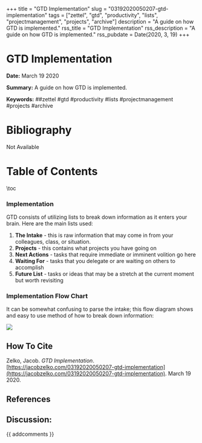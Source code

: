 +++
title = "GTD Implementation"
slug = "03192020050207-gtd-implementation"
tags = ["zettel", "gtd", "productivity", "lists", "projectmanagement", "projects", "archive"]
description = "A guide on how GTD is implemented."
rss_title = "GTD Implementation"
rss_description = "A guide on how GTD is implemented."
rss_pubdate = Date(2020, 3, 19)
+++



GTD Implementation
=========

**Date:** March 19 2020

**Summary:** A guide on how GTD is implemented.

**Keywords:** ##zettel #gtd #productivity #lists #projectmanagement #projects  #archive

Bibliography
==========

Not Available

Table of Contents
=========

\toc

### Implementation

GTD consists of utilizing lists to break down information as it enters your brain. Here are the main lists used:

1. **The Intake** - this is raw information that may come in from your colleagues, class, or situation.
2. **Projects** - this contains what projects you have going on
3. **Next Actions** - tasks that require immediate or imminent volition go here
4. **Waiting For** - tasks that you delegate or are waiting on others to accomplish
5. **Future List** - tasks or ideas that may be a stretch at the current moment but worth revisiting

### Implementation Flow Chart

It can be somewhat confusing to parse the intake; this flow diagram shows and easy to use method of how to break down information:

![](03182020054832-gtd-flowchart.jpg)
## How To Cite

 Zelko, Jacob. _GTD Implementation_. [https://jacobzelko.com/03192020050207-gtd-implementation](https://jacobzelko.com/03192020050207-gtd-implementation). March 19 2020.
## References
## Discussion: 

{{ addcomments }}
